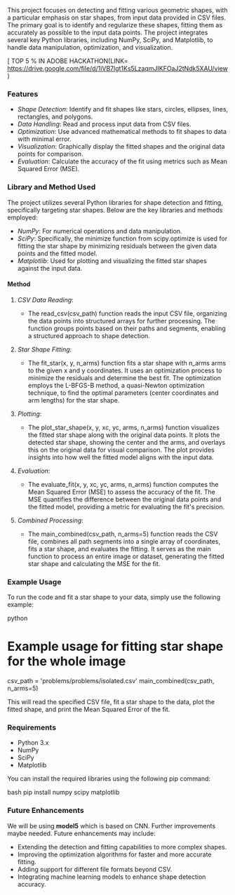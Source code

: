 This project focuses on detecting and fitting various geometric shapes, with a particular emphasis on star shapes, from input data provided in CSV files. The primary goal is to identify and regularize these shapes, fitting them as accurately as possible to the input data points. The project integrates several key Python libraries, including NumPy, SciPy, and Matplotlib, to handle data manipulation, optimization, and visualization.

[ TOP 5 % IN ADOBE HACKATHON(LINK= https://drive.google.com/file/d/1iVB7lgt1Ks5LzaqmJIKFOaJ2tNdk5XAU/view)

### Features

- *Shape Detection*: Identify and fit shapes like stars, circles, ellipses, lines, rectangles, and polygons.
- *Data Handling*: Read and process input data from CSV files.
- *Optimization*: Use advanced mathematical methods to fit shapes to data with minimal error.
- *Visualization*: Graphically display the fitted shapes and the original data points for comparison.
- *Evaluation*: Calculate the accuracy of the fit using metrics such as Mean Squared Error (MSE).

### Library and Method Used

The project utilizes several Python libraries for shape detection and fitting, specifically targeting star shapes. Below are the key libraries and methods employed:

- *NumPy*: For numerical operations and data manipulation.
- *SciPy*: Specifically, the minimize function from scipy.optimize is used for fitting the star shape by minimizing residuals between the given data points and the fitted model.
- *Matplotlib*: Used for plotting and visualizing the fitted star shapes against the input data.

#### Method

1. *CSV Data Reading*: 
   - The read_csv(csv_path) function reads the input CSV file, organizing the data points into structured arrays for further processing. The function groups points based on their paths and segments, enabling a structured approach to shape detection.

2. *Star Shape Fitting*: 
   - The fit_star(x, y, n_arms) function fits a star shape with n_arms arms to the given x and y coordinates. It uses an optimization process to minimize the residuals and determine the best fit. The optimization employs the L-BFGS-B method, a quasi-Newton optimization technique, to find the optimal parameters (center coordinates and arm lengths) for the star shape.

3. *Plotting*:
   - The plot_star_shape(x, y, xc, yc, arms, n_arms) function visualizes the fitted star shape along with the original data points. It plots the detected star shape, showing the center and the arms, and overlays this on the original data for visual comparison. The plot provides insights into how well the fitted model aligns with the input data.

4. *Evaluation*:
   - The evaluate_fit(x, y, xc, yc, arms, n_arms) function computes the Mean Squared Error (MSE) to assess the accuracy of the fit. The MSE quantifies the difference between the original data points and the fitted model, providing a metric for evaluating the fit's precision.

5. *Combined Processing*:
   - The main_combined(csv_path, n_arms=5) function reads the CSV file, combines all path segments into a single array of coordinates, fits a star shape, and evaluates the fitting. It serves as the main function to process an entire image or dataset, generating the fitted star shape and calculating the MSE for the fit.

### Example Usage

To run the code and fit a star shape to your data, simply use the following example:

python
# Example usage for fitting star shape for the whole image
csv_path = 'problems/problems/isolated.csv'
main_combined(csv_path, n_arms=5)


This will read the specified CSV file, fit a star shape to the data, plot the fitted shape, and print the Mean Squared Error of the fit.

### Requirements

- Python 3.x
- NumPy
- SciPy
- Matplotlib

You can install the required libraries using the following pip command:

bash
pip install numpy scipy matplotlib


### Future Enhancements

We will be using **model5** which is based on CNN. Further improvements maybe needed.
Future enhancements may include:

- Extending the detection and fitting capabilities to more complex shapes.
- Improving the optimization algorithms for faster and more accurate fitting.
- Adding support for different file formats beyond CSV.
- Integrating machine learning models to enhance shape detection accuracy.



